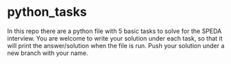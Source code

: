 # python_tasks
In this repo there are a python file with 5 basic tasks to solve for the SPEDA interview.
You are welcome to write your solution under each task, so that it will print the answer/solution when the file is run.
Push your solution under a new branch with your name.
